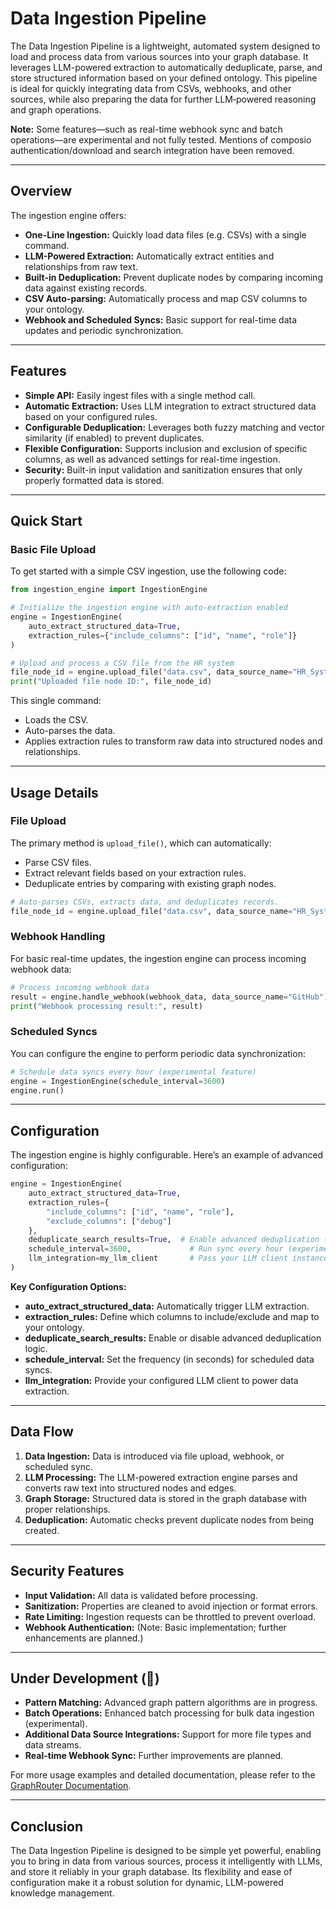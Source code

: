 # Data Ingestion Pipeline

The Data Ingestion Pipeline is a lightweight, automated system designed to load and process data from various sources into your graph database. It leverages LLM-powered extraction to automatically deduplicate, parse, and store structured information based on your defined ontology. This pipeline is ideal for quickly integrating data from CSVs, webhooks, and other sources, while also preparing the data for further LLM‑powered reasoning and graph operations.

**Note:** Some features—such as real-time webhook sync and batch operations—are experimental and not fully tested. Mentions of composio authentication/download and search integration have been removed.

---

## Overview

The ingestion engine offers:

- **One-Line Ingestion:** Quickly load data files (e.g. CSVs) with a single command.
- **LLM-Powered Extraction:** Automatically extract entities and relationships from raw text.
- **Built-in Deduplication:** Prevent duplicate nodes by comparing incoming data against existing records.
- **CSV Auto-parsing:** Automatically process and map CSV columns to your ontology.
- **Webhook and Scheduled Syncs:** Basic support for real-time data updates and periodic synchronization.

---

## Features

- **Simple API:** Easily ingest files with a single method call.
- **Automatic Extraction:** Uses LLM integration to extract structured data based on your configured rules.
- **Configurable Deduplication:** Leverages both fuzzy matching and vector similarity (if enabled) to prevent duplicates.
- **Flexible Configuration:** Supports inclusion and exclusion of specific columns, as well as advanced settings for real-time ingestion.
- **Security:** Built-in input validation and sanitization ensures that only properly formatted data is stored.

---

## Quick Start

### Basic File Upload

To get started with a simple CSV ingestion, use the following code:

~~~python
from ingestion_engine import IngestionEngine

# Initialize the ingestion engine with auto-extraction enabled
engine = IngestionEngine(
    auto_extract_structured_data=True,
    extraction_rules={"include_columns": ["id", "name", "role"]}
)

# Upload and process a CSV file from the HR system
file_node_id = engine.upload_file("data.csv", data_source_name="HR_System", parse_csv=True)
print("Uploaded file node ID:", file_node_id)
~~~

This single command:
- Loads the CSV.
- Auto-parses the data.
- Applies extraction rules to transform raw data into structured nodes and relationships.

---

## Usage Details

### File Upload

The primary method is `upload_file()`, which can automatically:
- Parse CSV files.
- Extract relevant fields based on your extraction rules.
- Deduplicate entries by comparing with existing graph nodes.

~~~python
# Auto-parses CSVs, extracts data, and deduplicates records.
file_node_id = engine.upload_file("data.csv", data_source_name="HR_System", parse_csv=True)
~~~

### Webhook Handling

For basic real-time updates, the ingestion engine can process incoming webhook data:

~~~python
# Process incoming webhook data
result = engine.handle_webhook(webhook_data, data_source_name="GitHub")
print("Webhook processing result:", result)
~~~

### Scheduled Syncs

You can configure the engine to perform periodic data synchronization:

~~~python
# Schedule data syncs every hour (experimental feature)
engine = IngestionEngine(schedule_interval=3600)
engine.run()
~~~

---

## Configuration

The ingestion engine is highly configurable. Here’s an example of advanced configuration:

~~~python
engine = IngestionEngine(
    auto_extract_structured_data=True,
    extraction_rules={
        "include_columns": ["id", "name", "role"],
        "exclude_columns": ["debug"]
    },
    deduplicate_search_results=True,  # Enable advanced deduplication (experimental)
    schedule_interval=3600,             # Run sync every hour (experimental)
    llm_integration=my_llm_client       # Pass your LLM client instance for extraction
)
~~~

**Key Configuration Options:**

- **auto_extract_structured_data:** Automatically trigger LLM extraction.
- **extraction_rules:** Define which columns to include/exclude and map to your ontology.
- **deduplicate_search_results:** Enable or disable advanced deduplication logic.
- **schedule_interval:** Set the frequency (in seconds) for scheduled data syncs.
- **llm_integration:** Provide your configured LLM client to power data extraction.

---

## Data Flow

1. **Data Ingestion:** Data is introduced via file upload, webhook, or scheduled sync.
2. **LLM Processing:** The LLM-powered extraction engine parses and converts raw text into structured nodes and edges.
3. **Graph Storage:** Structured data is stored in the graph database with proper relationships.
4. **Deduplication:** Automatic checks prevent duplicate nodes from being created.

---

## Security Features

- **Input Validation:** All data is validated before processing.
- **Sanitization:** Properties are cleaned to avoid injection or format errors.
- **Rate Limiting:** Ingestion requests can be throttled to prevent overload.
- **Webhook Authentication:** (Note: Basic implementation; further enhancements are planned.)

---

## Under Development (🚧)

- **Pattern Matching:** Advanced graph pattern algorithms are in progress.
- **Batch Operations:** Enhanced batch processing for bulk data ingestion (experimental).
- **Additional Data Source Integrations:** Support for more file types and data streams.
- **Real-time Webhook Sync:** Further improvements are planned.

For more usage examples and detailed documentation, please refer to the [GraphRouter Documentation](../docs/README.md).

---

## Conclusion

The Data Ingestion Pipeline is designed to be simple yet powerful, enabling you to bring in data from various sources, process it intelligently with LLMs, and store it reliably in your graph database. Its flexibility and ease of configuration make it a robust solution for dynamic, LLM-powered knowledge management.
